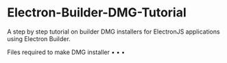 # Electron-Builder-DMG-Tutorial
A step by step tutorial on builder DMG installers for ElectronJS applications using Electron Builder.

Files required to make DMG installer
•
•
•



